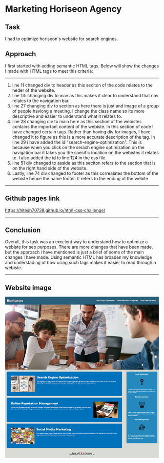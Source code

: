 # Marketing Horiseon Agency

## Task

I had to optimize horiseon's website for search engines.  

## Approach

I first started with adding semantic HTML tags. Below will show the changes I made with HTML tags to meet this criteria:
***
1. line 11 changed div to header as this seciton of the code relates to the heder of the website.
2. line 13: changing div to mav as this makes it clear to understand that nav relates to the navigation bar. 
3. line 27 changing div to section as here there is just and image of a group of people haviong a meeting. I change the class name so its more descriptive and easier to understand what it relates to. 
4. line 28 changing div to main here as this section of the webistes contains the important content of the webiste. In this section of code I have changed certain tags. Rather than having div for images, I have changed it to figure as this is a more accurate description of the tag. In line 29 i have added the id "search-engine-optimization". This is because when you click on the serach engine optimization on the navigation bar it takes you the specific location on the webistes it relates to. I also added the id to line 124 in the css file.
5. line 51 div changed to asside as this seciton refers to the section that is on the right hand side of the website. 
6. Lastly, line 74 div changed to footer as this correalates the bottom of the webiste hence the name footer. It refers to the ending of the webite
***

## Github pages link
https://hitesh70738.github.io/html-css-challenge/
*** 
## Conclusion
Overall, this task was an excelent way to understand how to optimize a webiste for seo purposes. There are more changes that have been made, but the approach i have mentioned is just a brief of some of the main changes I have made. Using semantic HTML has broaden my knowledge and understading of how using such tags makes it easier to read through a webiste. 

***
## Website image

![Screenshot of Horiseon website](/assets/images/Screenshot-horiseon.png)
